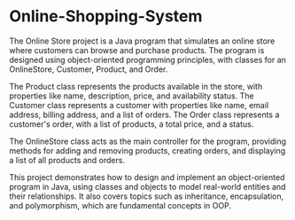# Online-Shopping-System
The Online Store project is a Java program that simulates an online store where customers can browse and purchase products. The program is designed using object-oriented programming principles, with classes for an OnlineStore, Customer, Product, and Order.

The Product class represents the products available in the store, with properties like name, description, price, and availability status. The Customer class represents a customer with properties like name, email address, billing address, and a list of orders. The Order class represents a customer's order, with a list of products, a total price, and a status.

The OnlineStore class acts as the main controller for the program, providing methods for adding and removing products, creating orders, and displaying a list of all products and orders.

This project demonstrates how to design and implement an object-oriented program in Java, using classes and objects to model real-world entities and their relationships. It also covers topics such as inheritance, encapsulation, and polymorphism, which are fundamental concepts in OOP.
